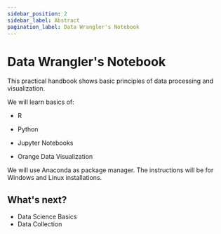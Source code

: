```yaml
---
sidebar_position: 2
sidebar_label: Abstract
pagination_label: Data Wrangler's Notebook
---
```


# Data Wrangler's Notebook

This practical handbook shows basic principles of data processing and visualization.

We will learn basics of:

- R
- Python
- Jupyter Notebooks


- Orange Data Visualization

We will use Anaconda as package manager. The instructions will be for Windows and Linux installations.

## What's next?

- Data Science Basics
- Data Collection
